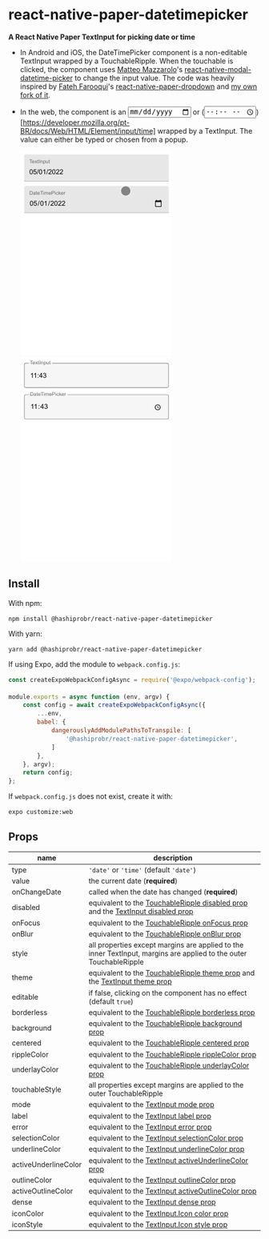 react-native-paper-datetimepicker
=================================

**A React Native Paper TextInput for picking date or time**

* In Android and iOS, the DateTimePicker component is a non-editable TextInput
  wrapped by a TouchableRipple. When the touchable is clicked, the component
  uses [Matteo Mazzarolo](https://github.com/mmazzarolo)'s
  [react-native-modal-datetime-picker](https://github.com/mmazzarolo/react-native-modal-datetime-picker)
  to change the input value. The code was heavily inspired by [Fateh
  Farooqui](https://github.com/fateh999)'s
  [react-native-paper-dropdown](https://fateh999.github.io/react-native-paper-dropdown/#/)
  and [my own fork of
  it](https://github.com/hashiprobr/react-native-paper-dropdown).

* In the web, the component is an [<input
  type="date">](https://developer.mozilla.org/pt-BR/docs/Web/HTML/Element/input/date)
  or (<input
  type="time">)[https://developer.mozilla.org/pt-BR/docs/Web/HTML/Element/input/time]
  wrapped by a TextInput. The value can either be typed or chosen from a popup.

  ![](img/date.gif)
  ![](img/time.gif)


Install
-------

With npm:

```
npm install @hashiprobr/react-native-paper-datetimepicker
```

With yarn:

```
yarn add @hashiprobr/react-native-paper-datetimepicker
```

If using Expo, add the module to `webpack.config.js`:

``` js
const createExpoWebpackConfigAsync = require('@expo/webpack-config');

module.exports = async function (env, argv) {
    const config = await createExpoWebpackConfigAsync({
        ...env,
        babel: {
            dangerouslyAddModulePathsToTranspile: [
                '@hashiprobr/react-native-paper-datetimepicker',
            ]
        },
    }, argv);
    return config;
};
```

If `webpack.config.js` does not exist, create it with:

```
expo customize:web
```


Props
-----

| name                 | description |
|----------------------|-------------|
| type                 | `'date'` or `'time'` (default `'date'`) |
| value                | the current date (**required**) |
| onChangeDate         | called when the date has changed (**required**) |
| disabled             | equivalent to the [TouchableRipple disabled prop](https://callstack.github.io/react-native-paper/touchable-ripple.html#disabled) and the [TextInput disabled prop](https://callstack.github.io/react-native-paper/text-input.html#disabled) |
| onFocus              | equivalent to the [TouchableRipple onFocus prop](https://callstack.github.io/react-native-paper/touchable-ripple.html#onFocus) |
| onBlur               | equivalent to the [TouchableRipple onBlur prop](https://callstack.github.io/react-native-paper/touchable-ripple.html#onBlur) |
| style                | all properties except margins are applied to the inner TextInput, margins are applied to the outer TouchableRipple |
| theme                | equivalent to the [TouchableRipple theme prop](https://callstack.github.io/react-native-paper/touchable-ripple.html#theme) and the [TextInput theme prop](https://callstack.github.io/react-native-paper/text-input.html#theme) |
| editable             | if false, clicking on the component has no effect (default `true`) |
| borderless           | equivalent to the [TouchableRipple borderless prop](https://callstack.github.io/react-native-paper/touchable-ripple.html#) |
| background           | equivalent to the [TouchableRipple background prop](https://callstack.github.io/react-native-paper/touchable-ripple.html#background) |
| centered             | equivalent to the [TouchableRipple centered prop](https://callstack.github.io/react-native-paper/touchable-ripple.html#centered) |
| rippleColor          | equivalent to the [TouchableRipple rippleColor prop](https://callstack.github.io/react-native-paper/touchable-ripple.html#rippleColor) |
| underlayColor        | equivalent to the [TouchableRipple underlayColor prop](https://callstack.github.io/react-native-paper/touchable-ripple.html#underlayColor) |
| touchableStyle       | all properties except margins are applied to the outer TouchableRipple |
| mode                 | equivalent to the [TextInput mode prop](https://callstack.github.io/react-native-paper/text-input.html#mode) |
| label                | equivalent to the [TextInput label prop](https://callstack.github.io/react-native-paper/text-input.html#label) |
| error                | equivalent to the [TextInput error prop](https://callstack.github.io/react-native-paper/text-input.html#error) |
| selectionColor       | equivalent to the [TextInput selectionColor prop](https://callstack.github.io/react-native-paper/text-input.html#selectionColor) |
| underlineColor       | equivalent to the [TextInput underlineColor prop](https://callstack.github.io/react-native-paper/text-input.html#underlineColor) |
| activeUnderlineColor | equivalent to the [TextInput activeUnderlineColor prop](https://callstack.github.io/react-native-paper/text-input.html#activeUnderlineColor) |
| outlineColor         | equivalent to the [TextInput outlineColor prop](https://callstack.github.io/react-native-paper/text-input.html#outlineColor) |
| activeOutlineColor   | equivalent to the [TextInput activeOutlineColor prop](https://callstack.github.io/react-native-paper/text-input.html#activeOutlineColor) |
| dense                | equivalent to the [TextInput dense prop](https://callstack.github.io/react-native-paper/text-input.html#dense) |
| iconColor            | equivalent to the [TextInput.Icon color prop](https://callstack.github.io/react-native-paper/text-input-icon.html#color) |
| iconStyle            | equivalent to the [TextInput.Icon style prop](https://callstack.github.io/react-native-paper/text-input-icon.html#style) |
